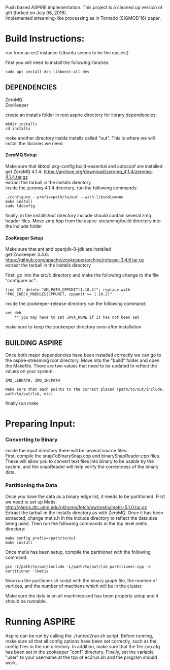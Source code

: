 Push based ASPIRE implementation. This project is a cleaned up version of gift (forked on July 06, 2016).  
Implemented streaming-like processing as in Tornado (SIGMOD'16) paper.  

# Build Instructions:  
run from an ec2 instance (Ubuntu seems to be the easiest)

First you will need to install the following libraries:

	sudo apt install dsh libboost-all-dev
## DEPENDENCIES  
ZeroMQ  
ZooKeeper  

create an installs folder in root aspire directory for library dependencies:

	mkdir installs
	cd installs

make another directory inside installs called "out". This is where we will install the libraries we need


#### ZeroMQ Setup
Make sure that libtool pkg-config build-essential and autoconf are installed  
get ZeroMQ 4.1.4: https://archive.org/download/zeromq_4.1.4/zeromq-4.1.4.tar.gz  
extract the tarball in the installs directory  
inside the zeromq-4.1.4 directory, run the following commands:

	./configure --prefix=path/to/out --with-libsodium=no
	make install
	sudo ldconfig

finally, in the installs/out directory include should contain several zmq header files. Move zmq.hpp from the aspire-streaming/build directory into the include folder

#### ZooKeeper Setup
Make sure that ant and openjdk-8-jdk are installed  
get Zookeeper 3.4.6: https://github.com/apache/zookeeper/archive/release-3.4.6.tar.gz  
extract the tarball in the installs directory  

First, go into the src/c directory and make the following change to the file "configure.ac":

	line 37: delete "AM_PATH_CPPUNIT(1.10.2)"; replace with "PKG_CHECK_MODULES(CPPUNIT, cppunit >= 1.10.2)"

inside the zookeeper-release directory run the following command:

	ant deb
		** you may have to set JAVA_HOME if it has not been set

make sure to keep the zookeeper directory even after installation


## BUILDING ASPIRE
Once both major dependencies have been installed correctly we can go to the aspire-streaming root directory. Move into the "build" folder and open the Makefile. There are two values that need to be updated to reflect the values on your system:

	ZMQ_LIBPATH, ZMQ_INCPATH
	
	Make sure that each points to the correct placed (path/to/out/include, path/to/out/lib, etc)

finally run make  

# Preparing Input:

### Converting to Binary
inside the input directory there will be several source files.  
First, compile the snapToBinarySnap.cpp and binarySnapReader.cpp files. 
These will allow you to convert text files into binary to be usable by the system,
and the snapReader will help verify the correctness of the binary data.  
  
### Partitioning the Data
Once you have the data as a binary edge list, it needs to be partitioned. 
First we need to set up Metis: http://glaros.dtc.umn.edu/gkhome/fetch/sw/metis/metis-5.1.0.tar.gz  
Extract the tarball in the installs directory as with ZeroMQ. 
Once it has been extracted, change metis.h in the include directory to 
reflect the data size being used. 
Then run the following commands in the top level metis directory:

	make config prefix=/path/to/out
	make install

Once metis has been setup, compile the partitioner with the following command:

	gcc -I/path/to/out/include -L/path/to/out/lib partitioner.cpp -o partitioner -lmetis

Now run the paritioner.sh script with the binary graph file, the number 
of vertices, and the number of machiens which will be in the cluster.  

Make sure the data is on all machines and has been properly setup and it should 
be runnable.

# Running ASPIRE
Aspire can be run by calling the ./run/ec2run.sh script. Before running, make sure all that all config options have been set correctly, such as the config files in the run directory. In addition, make sure that the file zoo.cfg has been set in the zookeeper "conf" directory. Finally, set the variable "user" to your username at the top of ec2run.sh and the program should work.


